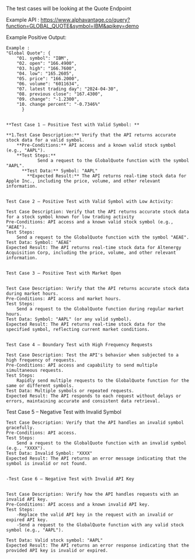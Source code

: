 The test cases will be looking at the Quote Endpoint


Example API : https://www.alphavantage.co/query?function=GLOBAL_QUOTE&symbol=IBM&apikey=demo

Example Positive Output:

    Example :
    "Global Quote": {
        "01. symbol": "IBM",
        "02. open": "166.4900",
        "03. high": "166.7600",
        "04. low": "165.2605",
        "05. price": "166.2000",
        "06. volume": "6011634",
        "07. latest trading day": "2024-04-30",
        "08. previous close": "167.4300",
        "09. change": "-1.2300",
        "10. change percent": "-0.7346%"
          }


    **Test Case 1 – Positive Test with Valid Symbol: **
    
    **1.Test Case Description:** Verify that the API returns accurate stock data for a valid symbol.
        **Pre-Conditions:** API access and a known valid stock symbol (e.g., "AAPL").
        **Test Steps:**
                Send a request to the GlobalQuote function with the symbol "AAPL".
          **Test Data:** Symbol: "AAPL"
            **Expected Result:** The API returns real-time stock data for Apple Inc., including the price, volume, and other relevant information.
    
        
    Test Case 2 – Positive Test with Valid Symbol with Low Activity: 
  
    Test Case Description: Verify that the API returns accurate stock data for a stock symbol known for low trading activity 
    Pre-Conditions: API access and a known valid stock symbol (e.g., "AEAE").
    Test Steps:
        Send a request to the GlobalQuote function with the symbol "AEAE".
    Test Data: Symbol: "AEAE"
    Expected Result: The API returns real-time stock data for Altenergy Acquisition Corp, including the price, volume, and other relevant information.
    
    
    Test Case 3 – Positive Test with Market Open

    
    Test Case Description: Verify that the API returns accurate stock data during market hours.
    Pre-Conditions: API access and market hours.
    Test Steps:
        Send a request to the GlobalQuote function during regular market hours.
    Test Data: Symbol: "AAPL" (or any valid symbol).
    Expected Result: The API returns real-time stock data for the specified symbol, reflecting current market conditions.
    

    Test Case 4 – Boundary Test with High Frequency Requests
    
    Test Case Description: Test the API's behavior when subjected to a high frequency of requests.
    Pre-Conditions: API access and capability to send multiple simultaneous requests.
    Test Steps:
        Rapidly send multiple requests to the GlobalQuote function for the same or different symbols.
    Test Data: Multiple symbols or repeated requests.
    Expected Result: The API responds to each request without delays or errors, maintaining accurate and consistent data retrieval.
    

   Test Case 5 – Negative Test with Invalid Symbol
    
    
    Test Case Description: Verify that the API handles an invalid symbol gracefully.
    Pre-Conditions: API access.
    Test Steps:
        Send a request to the GlobalQuote function with an invalid symbol (e.g., "XXXX").
    Test Data: Invalid Symbol: "XXXX"
    Expected Result: The API returns an error message indicating that the symbol is invalid or not found.
    
    
    -Test Case 6 – Negative Test with Invalid API Key

    
    Test Case Description: Verify how the API handles requests with an invalid API key.
    Pre-Conditions: API access and a known invalid API key.
    Test Steps:
        -Replace the valid API key in the request with an invalid or expired API key.
        -Send a request to the GlobalQuote function with any valid stock symbol (e.g., "AAPL").

    Test Data: Valid stock symbol: "AAPL"
    Expected Result: The API returns an error response indicating that the provided API key is invalid or expired.
    
